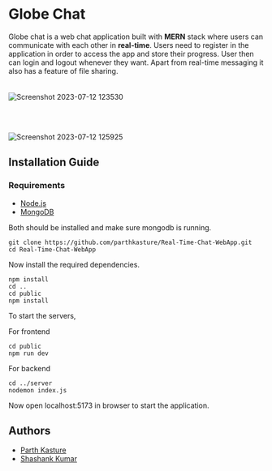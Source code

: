 # Globe Chat
Globe chat is a web chat application built with **MERN** stack where users can communicate with each other in **real-time**. Users need to register in the application
in order to access the app and store their progress. User then can login and logout whenever they want. Apart from real-time messaging it also has a feature of file
sharing.  
&nbsp;  
&nbsp;  
![Screenshot 2023-07-12 123530](https://github.com/parthkasture/Real-Time-Chat-WebApp/assets/95185785/7ef29e4f-d610-4321-93da-b57661d1f422)

&nbsp;  
&nbsp;  

![Screenshot 2023-07-12 125925](https://github.com/parthkasture/Real-Time-Chat-WebApp/assets/95185785/9bb21ea5-3e95-4897-9e0f-1e29bcc5c6e5)

## Installation Guide
### Requirements
- [Node.js](https://nodejs.org/en/download)
- [MongoDB](https://www.mongodb.com/docs/manual/administration/install-community/)

Both should be installed and make sure mongodb is running.  

```
git clone https://github.com/parthkasture/Real-Time-Chat-WebApp.git
cd Real-Time-Chat-WebApp
```

Now install the required dependencies.  
```cd server
npm install
cd ..
cd public
npm install
```
To start the servers,  

For frontend
```
cd public
npm run dev
```
For backend
```
cd ../server
nodemon index.js
```
Now open localhost:5173 in browser to start the application.

## Authors
- [Parth Kasture](https://github.com/parthkasture)
- [Shashank Kumar](https://github.com/shashankexe)
